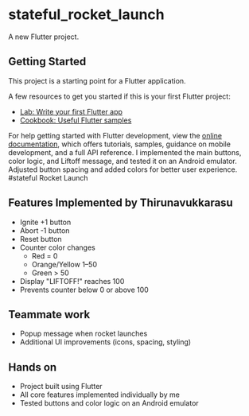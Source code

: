 # stateful_rocket_launch

A new Flutter project.

## Getting Started

This project is a starting point for a Flutter application.

A few resources to get you started if this is your first Flutter project:

- [Lab: Write your first Flutter app](https://docs.flutter.dev/get-started/codelab)
- [Cookbook: Useful Flutter samples](https://docs.flutter.dev/cookbook)

For help getting started with Flutter development, view the
[online documentation](https://docs.flutter.dev/), which offers tutorials,
samples, guidance on mobile development, and a full API reference.
I implemented the main buttons, color logic, and Liftoff message, and tested it on an Android emulator.
Adjusted button spacing and added colors for better user experience.
#stateful Rocket Launch 

## Features Implemented by Thirunavukkarasu 
- Ignite +1 button 
- Abort -1 button 
- Reset button 
- Counter color changes 
  - Red = 0
  - Orange/Yellow  1–50
  - Green  > 50
- Display "LIFTOFF!"  reaches 100
- Prevents counter below 0 or above 100

## Teammate work
- Popup message when rocket launches
- Additional UI improvements (icons, spacing, styling)

## Hands on
- Project built using Flutter
- All core features implemented individually by me
- Tested buttons and color logic on an Android emulator

